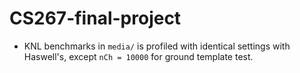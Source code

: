 # CS267-final-project

- KNL benchmarks in `media/` is profiled with identical settings with Haswell's, except `nCh = 10000` for ground template test.
